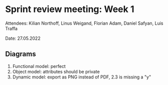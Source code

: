 # Sprint review meeting: Week 1

Attendees: Kilian Northoff, Linus Weigand, Florian Adam, Daniel Safyan, Luis Traffa

Date: 27.05.2022


## Diagrams

1. Functional model: perfect
2. Object model: attributes should be private
3. Dynamic model: export as PNG instead of PDF, 2.3 is missing a "y"

